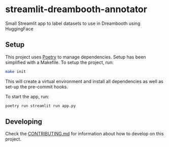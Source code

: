 # streamlit-dreambooth-annotator

Small Streamlit app to label datasets to use in Dreambooth using HuggingFace

## Setup

This project uses [Poetry](https://python-poetry.org/) to manage dependencies. Setup has been simplified with a Makefile. To setup the project, run:

```bash
make init
```

This will create a virtual environment and install all dependencies as well as set-up the pre-commit hooks.

To start the app, run:

```bash
poetry run streamlit run app.py
```

## Developing

Check the [CONTRIBUTING.md](/CONTRIBUTING.md) for information about how to develop on this project.
